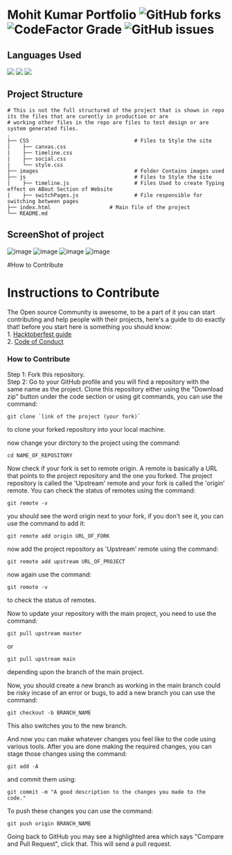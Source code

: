 # Mohit Kumar Portfolio ![GitHub forks](https://img.shields.io/github/forks/m0hit-kumar/m0hit-kumar.github.io?label=Contribute&style=for-the-badge) ![CodeFactor Grade](https://img.shields.io/codefactor/grade/github/m0hit-kumar/m0hit-kumar.github.io?style=for-the-badge) ![GitHub issues](https://img.shields.io/github/issues/m0hit-kumar/m0hit-kumar.github.io?style=for-the-badge)

## Languages Used
<p>
  <img src="https://img.shields.io/badge/html5-%23E34F26.svg?style=for-the-badge&logo=html5&logoColor=white" />
  <img src="https://img.shields.io/badge/css3-%231572B6.svg?style=for-the-badge&logo=css3&logoColor=white" />
  <img src="https://img.shields.io/badge/js-339933?style=for-the-badge&logo=nodedotjs&logoColor=white" />
</p>

## Project Structure

    # This is not the full structured of the project that is shown in repo its the files that are curently in production or are           
    # working other files in the repo are files to test design or are system generated files. 
    .
    ├── CSS                                  # Files to Style the site
    |    ├── canvas.css                     
    |    ├── timeline.css                   
    |    ├── social.css                   
    |    └── style.css                   
    ├── images                               # Folder Contains images used
    ├── js                                   # Files to Style the site
    |    ├── timeline.js                     # Files Used to create Typing effect on ABout Section of Website
    |    ├── switchPages.js                  # File responsible for switching between pages
    ├── index.html                   # Main file of the project 
    └── README.md

## ScreenShot of project

![image](https://user-images.githubusercontent.com/60257288/148896039-81d1589c-2144-4db5-bedb-8eb56a8d8c10.png)
![image](https://user-images.githubusercontent.com/60257288/148896082-d922daff-9ff3-4259-adbc-9bbeb2f1def1.png)
![image](https://user-images.githubusercontent.com/60257288/148896114-9ee84035-0b81-45e0-ac2e-176010ef046a.png)
![image](https://user-images.githubusercontent.com/60257288/148896151-881abd2a-9474-4252-9fd1-65a55d94e604.png)



#How to Contribute

<h1>Instructions to Contribute</h1>
The Open source Community is awesome, to be a part of it you can start contributing and help people with their projects, here's a guide to do exactly that!
before you start here is something you should know:
<br>
1. <a href = "https://hacktoberfest.com/participation/">Hacktoberfest guide</a> <br>
2. <a href = "https://opensource.guide/code-of-conduct/">Code of Conduct</a>

<h3> How to Contribute </h3>
<p>
 Step 1: Fork this repository. <br>
 Step 2: Go to your GitHub profile and you will find a repository with the same name as the project. Clone this repository either using the "Download zip" button under the code section or using git commands,
         you can use the command:
  
    git clone `link of the project (your fork)`
  
  to clone your forked repository into your local machine.

  now change your dirctory to the project using the command:
  
    cd NAME_OF_REPOSITORY
  
 Now check if your fork is set to remote origin. A remote is basically a URL that points to the project repository and the one you forked. The project repository is called the 'Upstream' remote and your fork is called the 'origin' remote. You can check the status of remotes using the command: 
  
    git remote -v 
  
  you should see the word origin next to your fork, if you don't see it, you can use the command to add it: 
  
    git remote add origin URL_OF_FORK
  
  now add the project repository as 'Upstream' remote using the command:
  
    git remote add upstream URL_OF_PROJECT
  
  now again use the command:
  
    git remote -v
  
  to check the status of remotes.
  
  
  Now to update your repository with the main project, you need to use the command:
  
    git pull upstream master
  
  or
  
    git pull upstream main
  
  depending upon the branch of the main project.
  
  Now, you should create a new branch as working in the main branch could be risky incase of an error or bugs, to add a new branch you can use the command:
  
    git checkout -b BRANCH_NAME
  
  This also switches you to the new branch.
  
  And now you can make whatever changes you feel like to the code using various tools.
  After you are done making the required changes, you can stage those changes using the command: 
    
    git add -A
  
  and commit them using:
  
    git commit -m "A good description to the changes you made to the code."
  
  To push these changes you can use the command:
  
    git push origin BRANCH_NAME
  
  Going back to GitHub you may see a highlighted area which says "Compare and Pull Request", click that.
  This will send a pull request.
